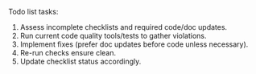 Todo list tasks:
1. Assess incomplete checklists and required code/doc updates.
2. Run current code quality tools/tests to gather violations.
3. Implement fixes (prefer doc updates before code unless necessary).
4. Re-run checks ensure clean.
5. Update checklist status accordingly.